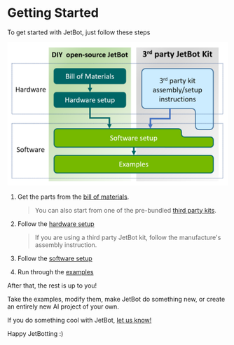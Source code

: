 # Getting Started

To get started with JetBot, just follow these steps

![JetBot Getting Started Steps](images/jetbot_getting_started_steps.png)

1. Get the parts from the [bill of materials](bill_of_materials.md).

    > You can also start from one of the pre-bundled [third party kits](third_party_kits.md). 

2. Follow the [hardware setup](hardware_setup.md)

    > If you are using a third party JetBot kit, follow the manufacture's assembly instruction.  

3. Follow the [software setup](software_setup/docker.md)
4. Run through the [examples](examples/basic_motion.md)

After that, the rest is up to you! 

Take the examples, modify them, make JetBot do something new, or create an entirely new AI project of your own.  

If you do something cool with JetBot, [let us know!](https://forums.developer.nvidia.com/c/agx-autonomous-machines/jetson-embedded-systems/jetson-projects)

Happy JetBotting :)

